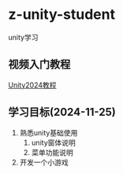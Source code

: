 # z-unity-student

unity学习

## 视频入门教程

[Unity2024教程](https://www.bilibili.com/video/BV1TZ4y1o76s?vd_source=730631402fc0d83715b7a4f1e1dc85c2&spm_id_from=333.788.videopod.episodes)

## 学习目标(2024-11-25)

1. 熟悉unity基础使用
   1. unity窗体说明
   2. 菜单功能说明
2. 开发一个小游戏

